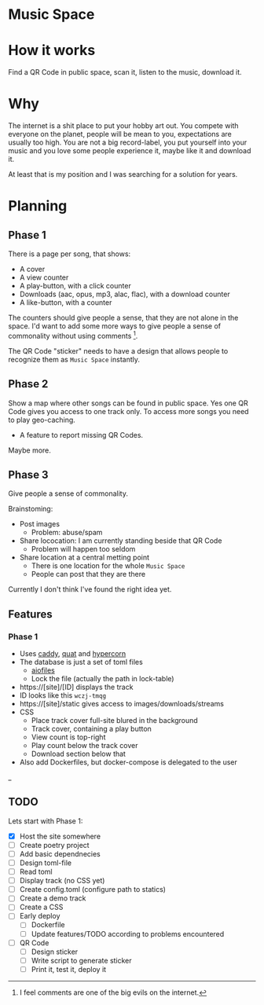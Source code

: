 Music Space
===========

How it works
============

Find a QR Code in public space, scan it, listen to the music, download it.

Why
===

The internet is a shit place to put your hobby art out. You compete with
everyone on the planet, people will be mean to you, expectations are usually too
high. You are not a big record-label, you put yourself into your music and you
love some people experience it, maybe like it and download it.

At least that is my position and I was searching for a solution for years.

Planning
========

Phase 1
-------

There is a page per song, that shows:

* A cover
* A view counter
* A play-button, with a click counter
* Downloads (aac, opus, mp3, alac, flac), with a download counter
* A like-button, with a counter

The counters should give people a sense, that they are not alone in the space.
I'd want to add some more ways to give people a sense of commonality without
using comments [^1].

The QR Code "sticker" needs to have a design that allows people to recognize them
as `Music Space` instantly.

[^1]: I feel comments are one of the big evils on the internet.

Phase 2
-------

Show a map where other songs can be found in public space. Yes one QR Code gives
you access to one track only. To access more songs you need to play geo-caching.

* A feature to report missing QR Codes.

Maybe more.

Phase 3
-------

Give people a sense of commonality.

Brainstoming:

* Post images
  * Problem: abuse/spam
* Share lococation: I am currently standing beside that QR Code
  * Problem will happen too seldom
* Share location at a central metting point
  * There is one location for the whole `Music Space`
  * People can post that they are there

Currently I don't think I've found the right idea yet.

Features
--------

### Phase 1

* Uses [caddy](https://caddyserver.com/), [quat](https://gitlab.com/pgjones/quart)
  and [hypercorn](https://caddyserver.com/)
* The database is just a set of toml files
  * [aiofiles](https://www.twilio.com/blog/working-with-files-asynchronously-in-python-using-aiofiles-and-asyncio)
  * Lock the file (actually the path in lock-table)
* https://[site]/[ID] displays the track
* ID looks like this `wczj-tmqg`
* https://[site]/static gives access to images/downloads/streams
* CSS
  * Place track cover full-site blured in the background
  * Track cover, containing a play button
  * View count is top-right
  * Play count below the track cover
  * Download section below that
* Also add Dockerfiles, but docker-compose is delegated to the user

_

TODO
----

Lets start with Phase 1:

- [x] Host the site somewhere
- [ ] Create poetry project
- [ ] Add basic dependnecies
- [ ] Design toml-file
- [ ] Read toml
- [ ] Display track (no CSS yet)
- [ ] Create config.toml (configure path to statics)
- [ ] Create a demo track
- [ ] Create a CSS
- [ ] Early deploy
   - [ ] Dockerfile
   - [ ] Update features/TODO according to problems encountered
- [ ] QR Code
   - [ ] Design sticker
   - [ ] Write script to generate sticker
   - [ ] Print it, test it, deploy it
